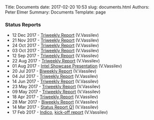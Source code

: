Title: Documents
date: 2017-02-20 10:53
slug: documents.html
Authors: Peter Elmer
Summary: Documents
Template: page

### Status Reports

  * 12 Dec 2017 - [Triweekly Report](https://ipcc-root.github.io/downloads/20171212-ipcc-princeton-status-report-triweekly.pdf) (V.Vassilev)
  * 21 Nov 2017 - [Triweekly Report](https://ipcc-root.github.io/downloads/20171121-ipcc-princeton-status-report-triweekly.pdf) (V.Vassilev)
  * 24 Oct 2017 - [Triweekly Report](https://ipcc-root.github.io/downloads/20171024-ipcc-princeton-status-report-triweekly.pdf) (V.Vassilev)
  * 03 Oct 2017 - [Triweekly Report](https://ipcc-root.github.io/downloads/20171003-ipcc-princeton-status-report-triweekly.pdf) (V.Vassilev)
  * 12 Sep 2017 - [Triweekly Report](https://ipcc-root.github.io/downloads/20170912-ipcc-princeton-status-report-triweekly.pdf) (V.Vassilev)
  * 22 Aug 2017 - [Triweekly Report](https://ipcc-root.github.io/downloads/20170822-ipcc-princeton-status-report-triweekly.pdf) (V.Vassilev)
  * 01 Aug 2017 - [Intel Showcase Presentation](https://ipcc-root.github.io/downloads/20170801-ipcc-princeton-showcase-presentation.pdf) (V.Vassilev)
  * 20 Jul 2017 - [Biweekly Report](https://ipcc-root.github.io/downloads/20170720-ipcc-princeton-status-report-biweekly.pdf) (V.Vassilev)
  * 04 Jul 2017 - [Triweekly Report](https://ipcc-root.github.io/downloads/20170704-ipcc-princeton-status-report-triweekly.pdf) (V.Vassilev)
  * 14 Jun 2017 - [Triweekly Report](https://ipcc-root.github.io/downloads/20170614-ipcc-princeton-status-report-triweekly.pdf) (V.Vassilev)
  * 23 May 2017 - [Triweekly Report](https://ipcc-root.github.io/downloads/20170614-ipcc-princeton-status-report-triweekly.pdf) (V.Vassilev)
  * 09 May 2017 - [Triweekly Report](https://ipcc-root.github.io/downloads/20170509-ipcc-princeton-status-report-triweekly.pdf) (V.Vassilev)
  * 18 Apr 2017 - [Triweekly Report](https://ipcc-root.github.io/downloads/20170418-ipcc-princeton-status-report-triweekly.pdf) (V.Vassilev)
  * 28 Mar 2017 - [Biweekly Report](https://ipcc-root.github.io/downloads/20170328-ipcc-princeton-status-report-biweekly.pdf) (V.Vassilev)
  * 14 Mar 2017 - [Status Report Q1](https://ipcc-root.github.io/downloads/20170314-ipcc-princeton-status-report-Q1.pdf) (V.Vassilev)
  * 17 Feb 2017 - [Indico](https://indico.cern.ch/event/612658/), [kick-off report](https://ipcc-root.github.io/downloads/20170217-ipcc-princeton.pdf) (V.Vassilev)



